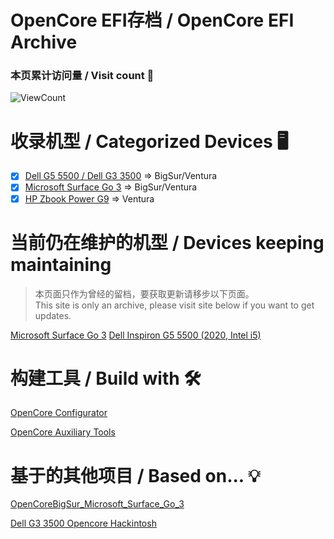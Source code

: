 # OpenCore EFI存档 / OpenCore EFI Archive


### 本页累计访问量 / Visit count 👋
![ViewCount](https://count.getloli.com/get/@view_github_ce_ocefiarch)

# 收录机型 / Categorized Devices 🖥️
- [x] [Dell G5 5500 / Dell G3 3500](Dell_G5_5500) => BigSur/Ventura
- [x] [Microsoft Surface Go 3](Surface_Go_3) => BigSur/Ventura
- [x] [HP Zbook Power G9](HP_Zbook_Power_G9) => Ventura

# 当前仍在维护的机型 / Devices keeping maintaining
> 本页面只作为曾经的留档，要获取更新请移步以下页面。<br/>
> This site is only an archive, please visit site below if you want to get updates.

[Microsoft Surface Go 3](https://github.com/CoolestEnoch/surface-go3-opencore)
[Dell Inspiron G5 5500 (2020, Intel i5)](https://github.com/CoolestEnoch/Dell-G5-5500-opencore)

# 构建工具 / Build with 🛠️
[OpenCore Configurator](https://github.com/HackintoshFans/OpenCoreConfigurator)

[OpenCore Auxiliary Tools](https://github.com/ic005k/OCAuxiliaryTools)

# 基于的其他项目 / Based on... 💡
[OpenCoreBigSur_Microsoft_Surface_Go_3](https://github.com/djmanri3/OpenCoreBigSur_Microsoft_Surface_Go_3)

[Dell G3 3500 Opencore Hackintosh](https://github.com/Xoloth/Dell-G3-3500-Opencore-Hackintosh)
